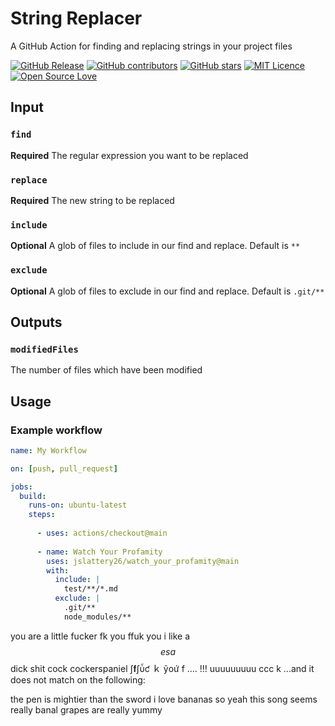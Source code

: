# String Replacer

A GitHub Action for finding and replacing strings in your project files

[![GitHub Release](https://img.shields.io/github/release/thiagodnf/string-replacer.svg)](https://github.com/thiagodnf/string-replacer/releases/latest)
[![GitHub contributors](https://img.shields.io/github/contributors/thiagodnf/string-replacer.svg)](https://github.com/thiagodnf/string-replacer/graphs/contributors)
[![GitHub stars](https://img.shields.io/github/stars/thiagodnf/string-replacer.svg)](https://github.com/thiagodnf/string-replacer)
[![MIT Licence](https://badges.frapsoft.com/os/mit/mit.svg?v=103)](https://opensource.org/licenses/mit-license.php)
[![Open Source Love](https://badges.frapsoft.com/os/v1/open-source.svg?v=103)](https://github.com/ellerbrock/open-source-badges/)

## Input

### `find`
**Required** The regular expression you want to be replaced

### `replace`
**Required** The new string to be replaced

### `include`
**Optional** A glob of files to include in our find and replace. Default is `**`

### `exclude`
**Optional** A glob of files to exclude in our find and replace. Default is `.git/**`

## Outputs

### `modifiedFiles`

The number of files which have been modified

## Usage

### Example workflow

```yaml
name: My Workflow

on: [push, pull_request]

jobs:
  build:
    runs-on: ubuntu-latest
    steps:
     
      - uses: actions/checkout@main
     
      - name: Watch Your Profamity
        uses: jslattery26/watch_your_profamity@main
        with:
          include: |
            test/**/*.md
          exclude: |
            .git/**
            node_modules/**
```

you are a little fucker
fk you
ffuk you
i like a$$es a$$
dick
shit
cock
cockerspaniel
ʃ𝐟ʃὗƈ ｋ ỹоứ
f .... !!! uuuuuuuuu ccc k
...and it does not match on the following:

the pen is mightier than the sword
i love bananas so yeah
this song seems really banal
grapes are really yummy






